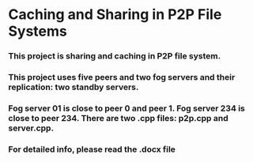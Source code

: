 # Caching and Sharing in P2P File Systems

### This project is sharing and caching in P2P file system. 
### This project uses five peers and two fog servers and their replication: two standby servers. 
### Fog server 01 is close to peer 0 and peer 1. Fog server 234 is close to peer 234. There are two .cpp files: p2p.cpp and server.cpp.

### For detailed info, please read the .docx file 
